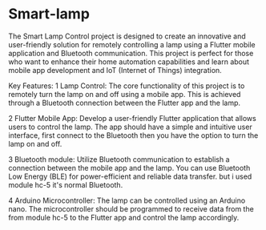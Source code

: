 # Smart-lamp
The Smart Lamp Control project is designed to create an innovative and user-friendly solution for remotely controlling a lamp using a Flutter mobile application and Bluetooth communication.
This project is perfect for those who want to enhance their home automation capabilities and learn about mobile app development and IoT (Internet of Things) integration.

Key Features:
1 Lamp Control: The core functionality of this project is to remotely turn the lamp on and off using a mobile app. This is achieved through a Bluetooth connection between the Flutter app and the lamp.

2 Flutter Mobile App: Develop a user-friendly Flutter application that allows users to control the lamp. The app should have a simple and intuitive user interface, first connect to the Bluetooth then you have the option  to turn the lamp on and off.

3 Bluetooth module: Utilize Bluetooth communication to establish a connection between the mobile app and the lamp. You can use Bluetooth Low Energy (BLE) for power-efficient and reliable data transfer. but i used module hc-5 it's normal Bluetooth.

4 Arduino Microcontroller: The lamp can be controlled using an Arduino nano. The microcontroller should be programmed to receive data from the  from module hc-5 to  the Flutter app and control the lamp accordingly.


